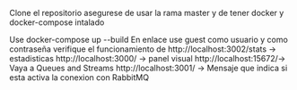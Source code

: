 Clone el repositorio 
asegurese de usar la rama master y de tener docker y docker-compose intalado 

Use docker-compose up --build
En enlace use guest como usuario y como contraseña
verifique el funcionamiento de 
http://localhost:3002/stats -> estadisticas
http://localhost:3000/ -> panel visual
http://localhost:15672/-> Vaya a Queues and Streams 
http://localhost:3001/ -> Mensaje que indica si esta activa la conexion con RabbitMQ
